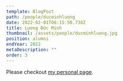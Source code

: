 ```yaml
---
template: BlogPost
path: /people/ducminhluong
date: 2022-02-01T06:15:50.738Z
title: Lương Đức Minh
thumbnail: /assets/people/ducminhluong.jpg
position: alumni
endYear: 2022
metaDescription: ""
order: 3
---
```


Please checkout [my personal page](https://www.linkedin.com/in/ducminhluong).
